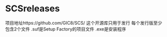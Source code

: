 # SCSreleases
项目地址https://github.com/GIC8/SCS/
这个开源库只用于发行
每个发行版至少包含2个文件
.suf是Setup Factory的项目文件
.exe是安装程序

